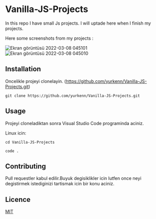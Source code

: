 # Vanilla-JS-Projects

In this repo I have small Js projects. I will uptade here when I finish my projects. 

Here some screenshots from my projects :

![Ekran görüntüsü 2022-03-08 045101](https://user-images.githubusercontent.com/69719126/157150260-236358b5-ae5a-4a16-8720-f15f24b245ca.png)
<br>
![Ekran görüntüsü 2022-03-08 045010](https://user-images.githubusercontent.com/69719126/157150325-dbc61ee6-926c-4036-8439-3cec0de318e0.png)


## Installation
 Oncelikle projeyi clonelayin. (https://github.com/yurkenn/Vanilla-JS-Projects.git)

 ```
git clone https://github.com/yurkenn/Vanilla-JS-Projects.git
 ```
## Usage
Projeyi cloneladiktan sonra Visual Studio Code programinda aciniz.

Linux icin:
```
cd Vanilla-JS-Projects

code .
```
## Contributing
Pull requestler kabul edilir.Buyuk degisiklikler icin lutfen once neyi degistirmek istediginizi tartismak icin bir konu aciniz.
## Licence 
[MIT](https://choosealicense.com/)
